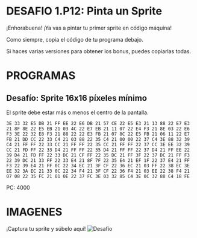 # DESAFIO 1.P12: Pinta un Sprite

¡Enhorabuena! ¡Ya vas a pintar tu primer sprite en código máquina!

Como siempre, copia el código de tu programa debajo. 

Si haces varias versiones para obtener los bonus, puedes copiarlas todas.

# PROGRAMAS

## Desafío: Sprite 16x16 píxeles mínimo
El sprite debe estar más o menos el centro de la pantalla.
```
3E 33 32 E5 DB 21 FF EE 22 E6 DB 21 57 CE 22 E5 E3 21 13 88 22 E7 E3 21 8F 8E 22 E5 EB 21 03 4C 22 E7 EB 21 11 07 22 E4 F3 21 8E 03 22 E6 F3 3E 22 32 E8 F3 21 88 22 22 E3 FB 21 07 8C 22 E5 FB 21 06 11 22 E7 FB 21 DD CC 22 33 C4 21 03 88 22 35 C4 21 00 00 22 37 C4 3E 88 32 39 C4 21 FF FF 22 33 CC 21 FF FF 22 35 CC 21 FF FF 22 37 CC 3E EE 32 39 CC 21 FD FF 22 33 D4 21 FF FF 22 35 D4 21 FF FF 22 37 D4 21 FF EE 22 39 D4 21 FD FF 22 33 DC 21 CF FF 22 35 DC 21 FF 3F 22 37 DC 21 FF F3 22 39 DC 21 33 FF 22 33 E4 21 8F 7F 22 35 E4 21 EF 1F 22 37 E4 21 FF F3 22 39 E4 21 FF 0C 22 34 EC 21 3F CF 22 36 EC 21 03 FF 22 38 EC 3E EE 32 3A EC 21 33 0C 22 34 F4 21 3F CF 22 36 F4 21 03 EE 22 38 F4 21 07 08 22 35 FC 21 01 0E 22 37 FC 3E 03 32 85 C4 3E 0C 32 88 C4 18 FE
```
PC: 4000

# IMAGENES
¡Captura tu sprite y súbelo aquí!
![Desafío](/tusprite.png)
